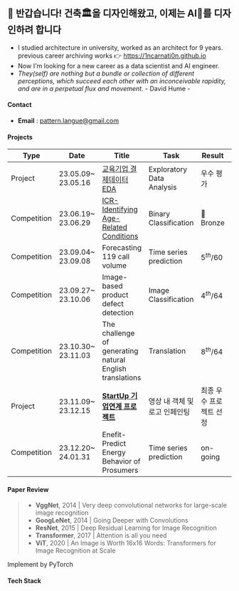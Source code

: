 ## 👋 반갑습니다! 건축🏛을 디자인해왔고, 이제는 AI🦾를 디자인하려 합니다

- I studied architecture in university, worked as an architect for 9 years. <br>
  previous career archiving works 👉 https://1ncarnati0n.github.io
- Now I'm looking for a new career as a data scientist and AI engineer.
- *They(self) are nothing but a bundle or collection of different perceptions, which succeed each other with an inconceivable rapidity, and are in a perpetual flux and movement.*  - David Hume -

#### Contact

- **Email** : pattern.langue@gmail.com

#### Projects

| Type        | Date               | Title                                                                                              | Task                          | Result                  | Host                           |
| ----------- | ------------------ | -------------------------------------------------------------------------------------------------- | ----------------------------- | ----------------------- | ------------------------------ |
| Project     | 23.05.09~ 23.05.16 | [교육기업 결제데이터 EDA](https://github.com/YearDream9jo/EDA_Project)                                  | Exploratory Data Analysis     | 우수 평가                  | Day1company                    |
| Competition | 23.06.19~ 23.06.29 | [ICR-Identifying Age-Related Conditions](https://www.kaggle.com/wjeanvyun/competitions?tab=completed) | Binary Classification      | 🥉Bronze                | Kaggle <br> (InVitro Cell Research) |
| Competition | 23.09.04~ 23.09.08 | Forecasting 119 call volume                                                                        | Time series prediction        | $5^{th}/60$           | AI CONNECT <br> (Mind's&Company)    |
| Competition | 23.09.27~ 23.10.06 | Image-based product defect detection                                                               | Image Classification          | $4^{th}/64$           | AI CONNECT <br> (Mind's&Company)    |
| Competition | 23.10.30~ 23.11.03 | The challenge of generating natural English translations                                           | Translation                   | $8^{th}/64$           | AI CONNECT <br> (Mind's&Company)    |
| Project     | 23.11.09~ 23.12.15 | [**StartUp 기업연계 프로젝트**](https://github.com/1ncarnati0n/inpaintingVideo)                         | 영상 내 객체 및 로고 인페인팅 | 최종 우수 프로젝트 선정 | Mind's&Company <br> 커넥트브릭     |
| Competition | 23.12.20~ 24.01.31 | Enefit-Predict Energy Behavior of Prosumers                                                        | Time series prediction        | on-going                | Kaggle (Enefit)            |

#### Paper Review

> - **VggNet**, 2014 | Very deep convolutional networks for large-scale image recognition
> - **GoogLeNet**, 2014 | Going Deeper with Convolutions
> - **ResNet**, 2015 | Deep Residual Learning for Image Recognition
> - **Transformer**, 2017 | Attention is all you need
> - **ViT**, 2020 | An Image is Worth 16x16 Words: Transformers for Image Recognition at Scale

Implement by PyTorch



#### Tech Stack
